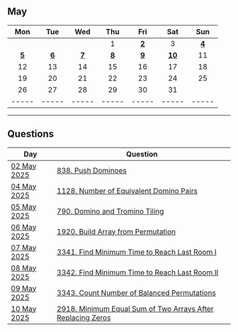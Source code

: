 May
---
| Mon | Tue | Wed | Thu | Fri | Sat | Sun |
| :---: | :---: | :---: | :---: | :---: | :---: | :---: |
|     |     |     | 1   | [**2**](02) | 3   | [**4**](04) |
| [**5**](05) | [**6**](06) | [**7**](07) | [**8**](08) | [**9**](09) | [**10**](10) | 11  |
| 12  | 13  | 14  | 15  | 16  | 17  | 18  |
| 19  | 20  | 21  | 22  | 23  | 24  | 25  |
| 26  | 27  | 28  | 29  | 30  | 31  |     |
| ----- | ----- | ----- | ----- | ----- | ----- | ----- |

---

Questions
---
| Day | Question |
| --- | --- |
| [02 May 2025](02) | [838. Push Dominoes](https://leetcode.com/problems/push-dominoes) |
| [04 May 2025](04) | [1128. Number of Equivalent Domino Pairs](https://leetcode.com/problems/number-of-equivalent-domino-pairs) |
| [05 May 2025](05) | [790. Domino and Tromino Tiling](https://leetcode.com/problems/domino-and-tromino-tiling) |
| [06 May 2025](06) | [1920. Build Array from Permutation](https://leetcode.com/problems/build-array-from-permutation) |
| [07 May 2025](07) | [3341. Find Minimum Time to Reach Last Room I](https://leetcode.com/problems/find-minimum-time-to-reach-last-room-i) |
| [08 May 2025](08) | [3342. Find Minimum Time to Reach Last Room II](https://leetcode.com/problems/find-minimum-time-to-reach-last-room-ii) |
| [09 May 2025](09) | [3343. Count Number of Balanced Permutations](https://leetcode.com/problems/count-number-of-balanced-permutations) |
| [10 May 2025](10) | [2918. Minimum Equal Sum of Two Arrays After Replacing Zeros](https://leetcode.com/problems/minimum-equal-sum-of-two-arrays-after-replacing-zeros) |
